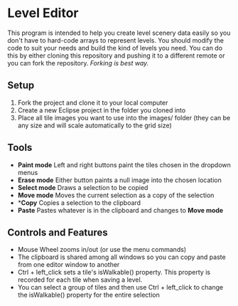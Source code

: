 # Level Editor #

This program is intended to help you create level scenery data easily so you don't have to hard-code arrays to represent levels.  You should modify the code to suit your needs and build the kind of levels you need.  You can do this by either cloning this repository and pushing it to a different remote or you can fork the repository.  *Forking is best way.*

## Setup ##

1. Fork the project and clone it to your local computer
2. Create a new Eclipse project in the folder you cloned into
3. Place all tile images you want to use into the images/ folder (they can be any size and will scale automatically to the grid size)

## Tools ##

* **Paint mode** Left and right buttons paint the tiles chosen in the dropdown menus
* **Erase mode** Either button paints a null image into the chosen location
* **Select mode** Draws a selection to be copied
* **Move mode** Moves the current selection as a copy of the selection
* ***Copy** Copies a selection to the clipboard
* **Paste** Pastes whatever is in the clipboard and changes to **Move mode**

## Controls and Features ##
* Mouse Wheel zooms in/out (or use the menu commands)
* The clipboard is shared among all windows so you can copy and paste from one editor window to another
* Ctrl + left_click sets a tile's isWalkable() property.  This property is recorded for each tile when saving a level.
* You can select a group of tiles and then use Ctrl + left_click to change the isWalkable() property for the entire selection
